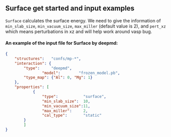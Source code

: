 ## Surface get started and input examples

`Surface` calculates the surface energy. We need to give the information of `min_slab_size`, `min_vacuum_size`, `max_miller` (default value is 2), and `pert_xz` which means perturbations in xz and will help work around vasp bug.

#### An example of the input file for Surface by deepmd:

```json
{
	"structures":	"confs/mp-*",
	"interaction": {
		"type":		"deepmd",
                "model":        "frozen_model.pb",
		"type_map":	{"Al": 0, "Mg": 1}
	},
	"properties": [
            {
                "type":           "surface",
                "min_slab_size":  10,
                "min_vacuum_size":11,
                "max_miller":     2,
                "cal_type":       "static"
	    }
        ]
}
```
